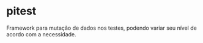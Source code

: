 # pitest
Framework para mutação de dados nos testes, podendo variar seu nível de acordo com a necessidade.
